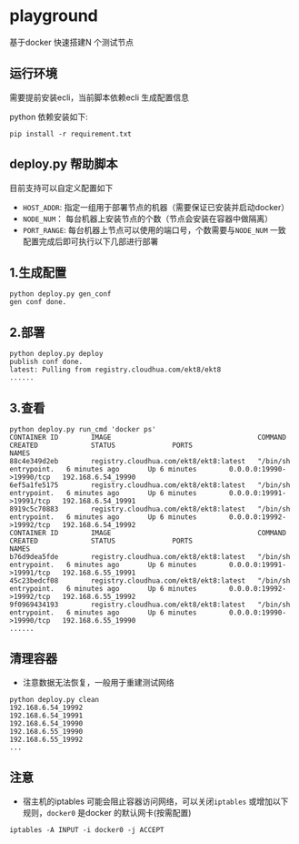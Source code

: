 # playground

基于docker 快速搭建N 个测试节点

## 运行环境
需要提前安装ecli，当前脚本依赖ecli 生成配置信息

python 依赖安装如下:
```
pip install -r requirement.txt
```

## deploy.py 帮助脚本

目前支持可以自定义配置如下
- `HOST_ADDR`: 指定一组用于部署节点的机器（需要保证已安装并启动docker）
- `NODE_NUM`： 每台机器上安装节点的个数（节点会安装在容器中做隔离）
- `PORT_RANGE`: 每台机器上节点可以使用的端口号，个数需要与`NODE_NUM` 一致
配置完成后即可执行以下几部进行部署


## 1.生成配置

```
python deploy.py gen_conf
gen conf done.
```

## 2.部署

```
python deploy.py deploy
publish conf done.
latest: Pulling from registry.cloudhua.com/ekt8/ekt8
......
```

## 3.查看

```
python deploy.py run_cmd 'docker ps'
CONTAINER ID        IMAGE                                    COMMAND                CREATED             STATUS              PORTS                      NAMES
88c4e349d2eb        registry.cloudhua.com/ekt8/ekt8:latest   "/bin/sh entrypoint.   6 minutes ago       Up 6 minutes        0.0.0.0:19990->19990/tcp   192.168.6.54_19990   
6ef5a1fe5175        registry.cloudhua.com/ekt8/ekt8:latest   "/bin/sh entrypoint.   6 minutes ago       Up 6 minutes        0.0.0.0:19991->19991/tcp   192.168.6.54_19991   
8919c5c70883        registry.cloudhua.com/ekt8/ekt8:latest   "/bin/sh entrypoint.   6 minutes ago       Up 6 minutes        0.0.0.0:19992->19992/tcp   192.168.6.54_19992   
CONTAINER ID        IMAGE                                    COMMAND                CREATED             STATUS              PORTS                      NAMES
b76d9dea5fde        registry.cloudhua.com/ekt8/ekt8:latest   "/bin/sh entrypoint.   6 minutes ago       Up 6 minutes        0.0.0.0:19991->19991/tcp   192.168.6.55_19991   
45c23bedcf08        registry.cloudhua.com/ekt8/ekt8:latest   "/bin/sh entrypoint.   6 minutes ago       Up 6 minutes        0.0.0.0:19992->19992/tcp   192.168.6.55_19992   
9f0969434193        registry.cloudhua.com/ekt8/ekt8:latest   "/bin/sh entrypoint.   6 minutes ago       Up 6 minutes        0.0.0.0:19990->19990/tcp   192.168.6.55_19990
......
```

## 清理容器
- 注意数据无法恢复，一般用于重建测试网络

```
python deploy.py clean
192.168.6.54_19992
192.168.6.54_19991
192.168.6.54_19990
192.168.6.55_19990
192.168.6.55_19992
...
```

## 注意
- 宿主机的iptables 可能会阻止容器访问网络，可以关闭`iptables` 或增加以下规则，`docker0` 是docker 的默认网卡(按需配置)

```
iptables -A INPUT -i docker0 -j ACCEPT
```